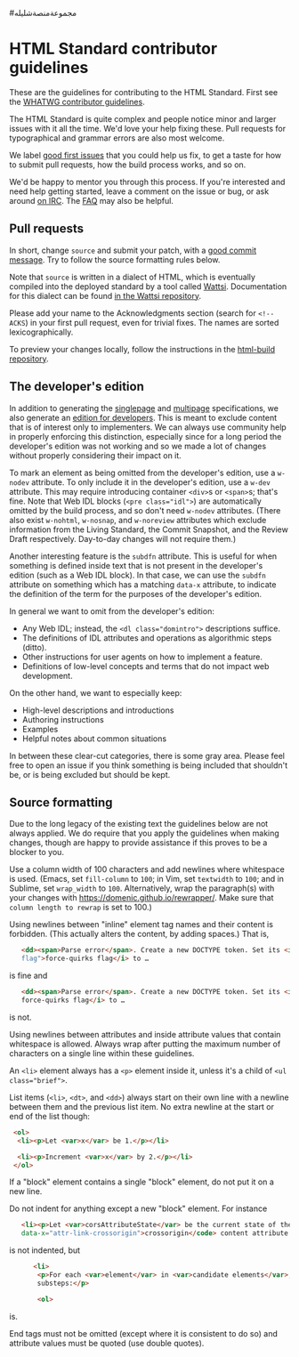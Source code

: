 #مجموعةمنصةشليله
# HTML Standard contributor guidelines

These are the guidelines for contributing to the HTML Standard. First see the [WHATWG contributor guidelines](https://github.com/whatwg/meta/blob/master/CONTRIBUTING.md).

The HTML Standard is quite complex and people notice minor and larger issues with it all the time. We'd love your help fixing these. Pull requests for typographical and grammar errors are also most welcome.

We label [good first issues](https://github.com/whatwg/html/labels/good%20first%20issue) that you could help us fix, to get a taste for how to submit pull requests, how the build process works, and so on.

We'd be happy to mentor you through this process. If you're interested and need help getting started, leave a comment on the issue or bug, or ask around [on IRC](https://whatwg.org/irc). The [FAQ](FAQ.md) may also be helpful.

## Pull requests

In short, change `source` and submit your patch, with a [good commit message](https://github.com/erlang/otp/wiki/Writing-good-commit-messages). Try to follow the source formatting rules below.

Note that `source` is written in a dialect of HTML, which is eventually compiled into the deployed standard by a tool called [Wattsi](https://github.com/whatwg/wattsi). Documentation for this dialect can be found [in the Wattsi repository](https://github.com/whatwg/wattsi/blob/master/Syntax.md).

Please add your name to the Acknowledgments section (search for `<!-- ACKS`) in your first pull request, even for trivial fixes. The names are sorted lexicographically.

To preview your changes locally, follow the instructions in the [html-build repository](https://github.com/whatwg/html-build).

## The developer's edition

In addition to generating the [singlepage](https://html.spec.whatwg.org/) and [multipage](https://html.spec.whatwg.org/multipage/) specifications, we also generate an [edition for developers](https://html.spec.whatwg.org/dev/). This is meant to exclude content that is of interest only to implementers. We can always use community help in properly enforcing this distinction, especially since for a long period the developer's edition was not working and so we made a lot of changes without properly considering their impact on it.

To mark an element as being omitted from the developer's edition, use a `w-nodev` attribute. To only include it in the developer's edition, use a `w-dev` attribute. This may require introducing container `<div>`s or `<span>`s; that's fine. Note that Web IDL blocks (`<pre class="idl">`) are automatically omitted by the build process, and so don't need `w-nodev` attributes. (There also exist `w-nohtml`, `w-nosnap`, and `w-noreview` attributes which exclude information from the Living Standard, the Commit Snapshot, and the Review Draft respectively. Day-to-day changes will not require them.)

Another interesting feature is the `subdfn` attribute. This is useful for when something is defined inside text that is not present in the developer's edition (such as a Web IDL block). In that case, we can use the `subdfn` attribute on something which has a matching `data-x` attribute, to indicate the definition of the term for the purposes of the developer's edition.

In general we want to omit from the developer's edition:

* Any Web IDL; instead, the `<dl class="domintro">` descriptions suffice.
* The definitions of IDL attributes and operations as algorithmic steps (ditto).
* Other instructions for user agents on how to implement a feature.
* Definitions of low-level concepts and terms that do not impact web development.

On the other hand, we want to especially keep:

* High-level descriptions and introductions
* Authoring instructions
* Examples
* Helpful notes about common situations

In between these clear-cut categories, there is some gray area. Please feel free to open an issue if you think something is being included that shouldn't be, or is being excluded but should be kept.

## Source formatting

Due to the long legacy of the existing text the guidelines below are not always applied. We do require that you apply the guidelines when making changes, though are happy to provide assistance if this proves to be a blocker to you.

Use a column width of 100 characters and add newlines where whitespace is used. (Emacs, set `fill-column` to `100`; in Vim, set `textwidth` to `100`; and in Sublime, set `wrap_width` to `100`. Alternatively, wrap the paragraph(s) with your changes with https://domenic.github.io/rewrapper/. Make sure that `column length to rewrap` is set to 100.)

Using newlines between "inline" element tag names and their content is forbidden. (This actually alters the content, by adding spaces.) That is,
```html
   <dd><span>Parse error</span>. Create a new DOCTYPE token. Set its <i data-x="force-quirks
   flag">force-quirks flag</i> to …
```
is fine and
```html
   <dd><span>Parse error</span>. Create a new DOCTYPE token. Set its <i data-x="force-quirks flag">
   force-quirks flag</i> to …
```
is not.

Using newlines between attributes and inside attribute values that contain whitespace is allowed.
Always wrap after putting the maximum number of characters on a single line within these guidelines.

An `<li>` element always has a `<p>` element inside it, unless it's a child of `<ul class="brief">`.

List items (`<li>`, `<dt>`, and `<dd>`) always start on their own line with a newline between them
and the previous list item. No extra newline at the start or end of the list though:
```html
 <ol>
  <li><p>Let <var>x</var> be 1.</p></li>

  <li><p>Increment <var>x</var> by 2.</p></li>
 </ol>
```

If a "block" element contains a single "block" element, do not put it on a new line.

Do not indent for anything except a new "block" element. For instance
```html
   <li><p>Let <var>corsAttributeState</var> be the current state of the element's <code
   data-x="attr-link-crossorigin">crossorigin</code> content attribute.</p></li>
```
is not indented, but
```html
      <li>
       <p>For each <var>element</var> in <var>candidate elements</var>, run the following
       substeps:</p>

       <ol>
```
is.

End tags must not be omitted (except where it is consistent to do so) and attribute values must be quoted (use double quotes).
